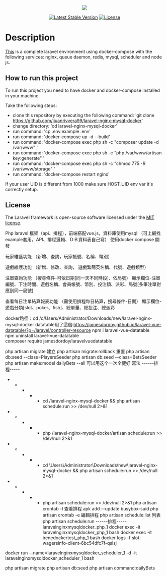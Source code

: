 <p align="center"><img src="https://laravel.com/assets/img/components/logo-laravel.svg"></p>

<p align="center">
<a href="https://packagist.org/packages/laravel/framework"><img src="https://poser.pugx.org/laravel/framework/v/stable.svg" alt="Latest Stable Version"></a>
<a href="https://packagist.org/packages/laravel/framework"><img src="https://poser.pugx.org/laravel/framework/license.svg" alt="License"></a>
</p>

# Description

[This](https://github.com/jjuanrivvera99/laravel-nginx-mysql-docker) is a complete laravel environment using docker-compose with the following services: nginx, queue daemon, redis, mysql, scheduler and node js.

## How to run this project

To run this project you need to have docker and docker-compose installed in your machine.

Take the following steps:

- clone this repository by executing the following command: 'git clone https://github.com/jjuanrivvera99/laravel-nginx-mysql-docker'
- change directory: 'cd laravel-nginx-mysql-docker'
- run command: 'cp .env.example .env'
- run command: 'docker-compose up -d --build'
- run command: 'docker-compose exec php sh -c "composer update -d /var/www" '
- run command: 'docker-compose exec php sh -c "php /var/www/artisan key:generate" '
- run command: 'docker-compose exec php sh -c "chmod 775 -R /var/www/storage" '
- run command: 'docker-compose restart nginx'

If your user UID is different from 1000 make sure HOST_UID env var it's correctly setup.

## License

The Laravel framework is open-source software licensed under the [MIT license](https://opensource.org/licenses/MIT).

Php laravel 框架（api、排程），前端搭配vue.js，資料庫使用mysql
（可上網找example套用，API、排程邏輯、ＤＢ資料表自己寫）
使用docker compose 開發

玩家維護功能
（新增、查詢，玩家帳號、名稱、幣別）

遊戲維護功能
（新增、修改、查詢，
遊戲繁簡英名稱、代號、遊戲類型）

注單查詢功能
（搜尋條件-可依日期[同一天不同時段]、依局號）
顯示欄位-注單編號、下注時間、遊戲名稱、會員帳號、幣別、投注額、派彩、局號[多筆注單對應到同一局號]

查看每日注單結算報表功能
（需使用排程每日結算，搜尋條件-日期）
顯示欄位-遊戲分類[slot、poker、fish]、總單量、總投注、總派彩

docker路径：cd /c/Users/Administrator/Downloads/new/laravel-nginx-mysql-docker
datatable用了這個:https://jamesdordoy.github.io/laravel-vue-datatable/?p=/laravel/controller-resource
npm i laravel-vue-datatable  
npm uninstall laravel-vue-datatable  
composer require jamesdordoy/laravelvuedatatable

php artisan migrate  建立
php artisan migrate:rollback 重置
php artisan db:seed --class=PlayersSeeder 
php artisan db:seed --class=BetsSeeder 
php artisan make:model dailyBets --all 可以用这个一次全健好
<players-content :data="{{ $searchPlayerInfo }}"></players-content> 寫法
------排程----- 
* * * * * cd /laravel-nginx-mysql-docker && php artisan schedule:run >> /dev/null 2>&1
* * * * * php /laravel-nginx-mysql-docker/artisan schedule:run >> /dev/null 2>&1
* * * * * cd \Users\Administrator\Downloads\new\laravel-nginx-mysql-docker && php artisan schedule:run >> /dev/null 2>&1
* * * * * php artisan schedule:run >> /dev/null 2>&1
php artisan crontab -l 查看排程
apk add --update busybox-suid
php artisan crontab -e 編輯排程
php artisan schedule:list  列表
php artisan schedule:run
------排程----- 
laravelnginxmysqldocker_php_1
docker exec -it laravelnginxmysqldocker_php_1 bash
docker exec -it irenedockertest_php_1 bash
docker logs -f slot-wagersinfo-client-6bc54dfc7f-qslsj

docker run --name=laravelnginxmysqldocker_scheduler_1 -d -it laravelnginxmysqldocker_scheduler_1 bash

php artisan migrate
php artisan db:seed
php artisan command:dailyBets
